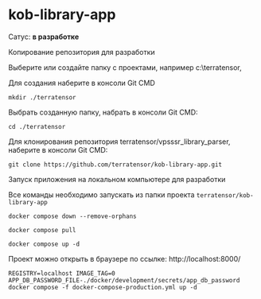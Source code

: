 # kob-library-app

Сатус: **в разработке**

Копирование репозитория для разработки 

Выберите или создайте папку с проектами, например c:\terratensor,

Для создания наберите в консоли Git CMD
```
mkdir ./terratensor
```

Выбрать созданную папку, набрать в консоли Git CMD:
```
cd ./terratensor
```

Для клонирования репозитория terratensor/vpsssr_library_parser, наберите в консоли Git CMD:

```
git clone https://github.com/terratensor/kob-library-app.git
```

Запуск приложения на локальном компьютере для разработки

Все команды необходимо запускать из папки проекта
`terratensor/kob-library-app`

```
docker compose down --remove-orphans
```

```
docker compose pull
```

```
docker compose up -d
```

Проект можно открыть в браузере по ссылке:
http://localhost:8000/

```
REGISTRY=localhost IMAGE_TAG=0 APP_DB_PASSWORD_FILE-./docker/development/secrets/app_db_password docker compose -f docker-compose-production.yml up -d
```
